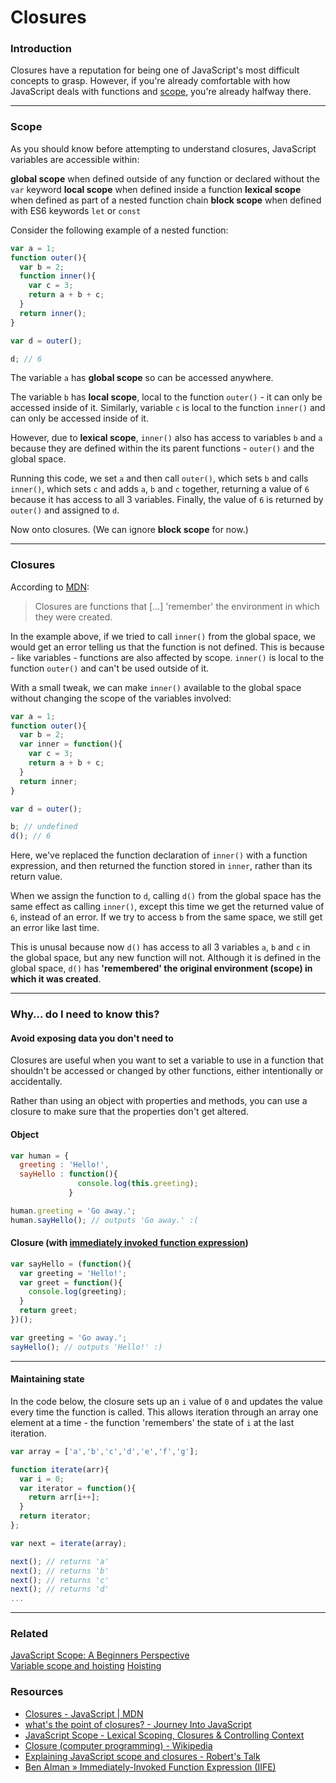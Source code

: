 # Closures

### Introduction

Closures have a reputation for being one of JavaScript's most difficult concepts to grasp. However, if you're already comfortable with how JavaScript deals with functions and [scope][1], you're already halfway there.

---- 

### Scope 

As you should know before attempting to understand closures, JavaScript variables are accessible within:

**global scope** when defined outside of any function or declared without the `var` keyword
**local scope** when defined inside a function
**lexical scope** when defined as part of a nested function chain
**block scope** when defined with ES6 keywords `let` or `const`

Consider the following example of a nested function:

```javascript
var a = 1;
function outer(){
  var b = 2;
  function inner(){
    var c = 3;
    return a + b + c;
  }
  return inner();
}

var d = outer();

d; // 6
```

The variable `a` has **global scope** so can be accessed anywhere.

The variable `b` has **local scope**, local to the function `outer()` - it can only be accessed inside of it. Similarly, variable `c` is local to the function `inner()` and can only be accessed inside of it.

However, due to **lexical scope**, `inner()` also has access to variables `b` and `a` because they are defined within the its parent functions - `outer()` and the global space.

Running this code, we set `a` and then call `outer()`, which sets `b` and calls `inner()`, which sets `c` and adds `a`, `b` and `c` together, returning a value of `6` because it has access to all 3 variables. Finally, the value of `6` is returned by `outer()` and assigned to `d`.

Now onto closures. (We can ignore **block scope** for now.)

---- 

### Closures

According to [MDN][2]:

> Closures are functions that [...] 'remember' the environment in which they were created.

In the example above, if we tried to call `inner()` from the global space, we would get an error telling us that the function is not defined. This is because - like variables - functions are also affected by scope. `inner()` is local to the function `outer()` and can't be used outside of it.

With a small tweak, we can make `inner()` available to the global space without changing the scope of the variables involved:

```javascript
var a = 1;
function outer(){
  var b = 2;
  var inner = function(){
    var c = 3;
    return a + b + c;
  }
  return inner;
}

var d = outer();

b; // undefined
d(); // 6
```

Here, we've replaced the function declaration of `inner()` with a function expression, and then returned the function stored in `inner`, rather than its return value.

When we assign the function to `d`, calling `d()` from the global space has the same effect as calling `inner()`, except this time we get the returned value of `6`, instead of an error. If we try to access `b` from the same space, we still get an error like last time.

This is unusal because now `d()` has access to all 3 variables `a`, `b` and `c` in the global space, but any new function will not. Although it is defined in the global space, `d()` has **'remembered' the original environment (scope) in which it was created**.

---- 

### Why... do I need to know this?

#### Avoid exposing data you don't need to

Closures are useful when you want to set a variable to use in a function that shouldn't be accessed or changed by other functions, either intentionally or accidentally.

Rather than using an object with properties and methods, you can use a closure to make sure that the properties don't get altered.

#### Object

```javascript
var human = {
  greeting : 'Hello!',
  sayHello : function(){
               console.log(this.greeting);
             }

human.greeting = 'Go away.';
human.sayHello(); // outputs 'Go away.' :( 
```

#### Closure (with [immediately invoked function expression][3])

```javascript
var sayHello = (function(){
  var greeting = 'Hello!';
  var greet = function(){
    console.log(greeting);
  }
  return greet;
})();

var greeting = 'Go away.';
sayHello(); // outputs 'Hello!' :)
```

---- 

#### Maintaining state
  
In the code below, the closure sets up an `i` value of `0` and updates the value every time the function is called. This allows iteration through an array one element at a time - the function 'remembers' the state of `i` at the last iteration.

```javascript
var array = ['a','b','c','d','e','f','g'];

function iterate(arr){
  var i = 0;
  var iterator = function(){ 
    return arr[i++];
  }
  return iterator;
};

var next = iterate(array);

next(); // returns 'a'
next(); // returns 'b'
next(); // returns 'c'
next(); // returns 'd'
...
```

---- 

### Related

[JavaScript Scope: A Beginners Perspective][4]  
[Variable scope and hoisting][5]
[Hoisting][6]

### Resources

- [Closures - JavaScript | MDN][7]
- [what's the point of closures? - Journey Into JavaScript][8]
- [JavaScript Scope - Lexical Scoping, Closures & Controlling Context][9]
- [Closure (computer programming) - Wikipedia][10]
- [Explaining JavaScript scope and closures - Robert's Talk][11]
- [Ben Alman » Immediately-Invoked Function Expression (IIFE)][12]


[1]:	https://github.com/codingforeveryone/READMEs/blob/master/JavaScript/JavaScript-Scope.md
[2]:	https://developer.mozilla.org/en/docs/Web/JavaScript/Closures
[3]:	https://developer.mozilla.org/en-US/docs/Glossary/IIFE
[4]:	https://github.com/codingforeveryone/READMEs/blob/master/JavaScript/JavaScript-Scope.md
[5]:	https://github.com/codingforeveryone/READMEs/blob/master/JavaScript/scope-and-hoisting.md
[6]:	https://github.com/codingforeveryone/READMEs/blob/master/JavaScript/hoisting.md
[7]:	https://developer.mozilla.org/en/docs/Web/JavaScript/Closures
[8]:	https://journeyintojavascript.quora.com/whats-the-point-of-closures
[9]:	https://spin.atomicobject.com/2014/10/20/javascript-scope-closures/
[10]:	https://en.wikipedia.org/wiki/Closure_(computer_programming)
[11]:	https://robertnyman.com/2008/10/09/explaining-javascript-scope-and-closures/
[12]:	http://benalman.com/news/2010/11/immediately-invoked-function-expression/